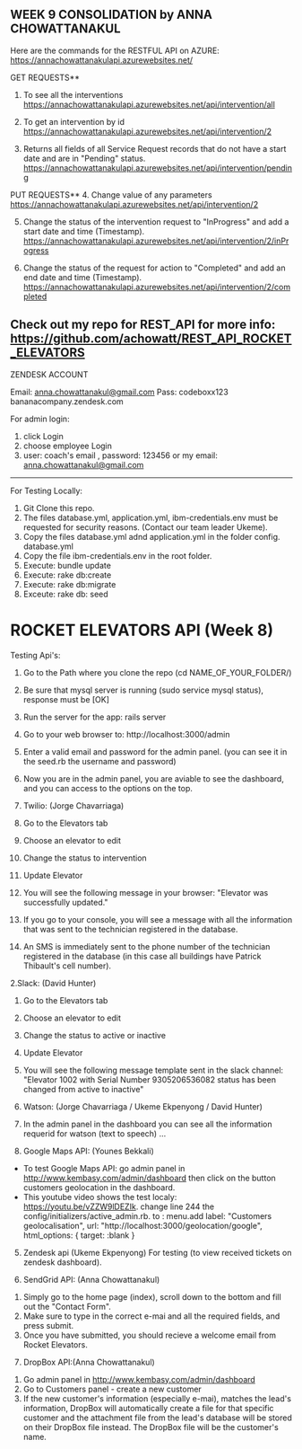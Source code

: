 **WEEK 9 CONSOLIDATION** by ANNA CHOWATTANAKUL
----------------------------------------------
Here are the commands for the RESTFUL API on AZURE:
https://annachowattanakulapi.azurewebsites.net/

GET REQUESTS**
1. To see all the interventions
https://annachowattanakulapi.azurewebsites.net/api/intervention/all

2. To get an intervention by id
https://annachowattanakulapi.azurewebsites.net/api/intervention/2

3. Returns all fields of all Service Request records that do not have a start date and are in "Pending" status.
https://annachowattanakulapi.azurewebsites.net/api/intervention/pending


PUT REQUESTS**
4. Change value of any parameters
https://annachowattanakulapi.azurewebsites.net/api/intervention/2

5. Change the status of the intervention request to "InProgress" and add a start date and time (Timestamp).
https://annachowattanakulapi.azurewebsites.net/api/intervention/2/inProgress

6. Change the status of the request for action to "Completed" and add an end date and time (Timestamp).
https://annachowattanakulapi.azurewebsites.net/api/intervention/2/completed

Check out my repo for REST_API for more info:
https://github.com/achowatt/REST_API_ROCKET_ELEVATORS
----------------------------------------


ZENDESK ACCOUNT

Email: anna.chowattanakul@gmail.com
Pass: codeboxx123
bananacompany.zendesk.com


For admin login: 
1) click Login
2) choose employee Login
3) user: coach's email , password: 123456
or my email: anna.chowattanakul@gmail.com

-----------------------------------------
For Testing Locally:

1. Git Clone this repo.
2. The files database.yml, application.yml, ibm-credentials.env must be requested for security reasons. (Contact our team leader Ukeme).
3. Copy the files database.yml adnd application.yml in the folder config. 
   database.yml
4. Copy the file ibm-credentials.env in the root folder.
5. Execute: bundle update
6. Execute: rake db:create
7. Execute: rake db:migrate
8. Exceute: rake db: seed



# ROCKET ELEVATORS API (Week 8)
Testing Api's: 
1. Go to the Path where you clone the repo (cd NAME_OF_YOUR_FOLDER/)
2. Be sure that mysql server is running (sudo service mysql status), response must be [OK]
3. Run the server for the app: rails server
4. Go to your web browser to: http://localhost:3000/admin
3. Enter a valid email and password for the admin panel. (you can see it in the seed.rb the username and password)
4. Now you are in the admin panel, you are aviable to see the dashboard, and you can access to the options on the top.


1. Twilio: (Jorge Chavarriaga)

1. Go to the Elevators tab
2. Choose an elevator to edit 
3. Change the status to intervention
4. Update Elevator
5. You will see the following message in your browser: "Elevator was successfully updated."
6. If you go to your console, you will see a message with all the information that was sent to the technician registered in the database.
7. An SMS is immediately sent to the phone number of the technician registered in the database (in this case all buildings have Patrick Thibault's cell number).

2.Slack: (David Hunter)

1. Go to the Elevators tab
2. Choose an elevator to edit 
3. Change the status to active or inactive
4. Update Elevator
5. You will see the following message template sent in the slack channel: "Elevator 1002 with Serial Number 9305206536082 status has been changed from active to inactive"

3. Watson: (Jorge Chavarriaga / Ukeme Ekpenyong / David Hunter)
1. In the admin panel in the dashboard you can see all the information requerid for watson (text to speech)
...


4. Google Maps API: (Younes Bekkali)
- To test Google Maps API: go admin panel in http://www.kembasy.com/admin/dashboard  then click on the button customers geolocation in the dashboard. 
- This youtube video shows the test localy: https://youtu.be/vZZW9lDEZIk. 
  change line 244 the config/initializers/active_admin.rb. to : 
    menu.add label: "Customers geolocalisation", url: "http://localhost:3000/geolocation/google", html_options: { target: :blank }

5. Zendesk api  (Ukeme Ekpenyong)
For testing (to view received tickets on zendesk dashboard). 

6. SendGrid API: (Anna Chowattanakul)
1) Simply go to the home page (index), scroll down to the bottom and fill out the "Contact Form".
2) Make sure to type in the correct e-mai and all the required fields, and press submit.
3) Once you have submitted, you should recieve a welcome email from Rocket Elevators.

7. DropBox API:(Anna Chowattanakul)
1) Go admin panel in http://www.kembasy.com/admin/dashboard
2) Go to Customers panel - create a new customer
3) If the new customer's information (especially e-mai), matches the lead's information, DropBox will automatically create 
a file for that specific customer and the attachment file from the lead's database will be stored on their DropBox file instead. The DropBox file will be the customer's name.
